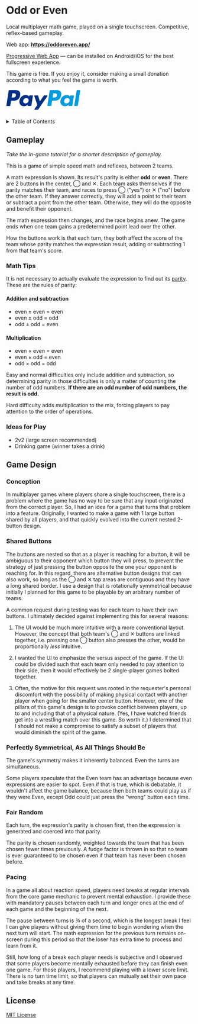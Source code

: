 # Odd or Even

Local multiplayer math game, played on a single touchscreen. Competitive, reflex-based gameplay.

Web app: __https://oddoreven.app/__

[Progressive Web App](https://developers.google.com/web/progressive-web-apps) &mdash; can be installed on Android/iOS for the best fullscreen experience.

This game is free. If you enjoy it, consider making a small donation according to what you feel the game is worth.

[![PayPal](images/paypal.svg)](https://paypal.me/joshuaptfan)

<details>
<summary>Table of Contents</summary>

* [Gameplay](#gameplay)
  * [Math Tips](#math-tips)
  * [Ideas for Play](#ideas-for-play)
* [Game Design](#game-design)
  * [Conception](#conception)
  * [Shared Buttons](#shared-buttons)
  * [Perfectly Symmetrical, As All Things Should Be](#perfectly-symmetrical-as-all-things-should-be)
  * [Fair Random](#fair-random)
  * [Pacing](#pacing)
</details>

## Gameplay

_Take the in-game tutorial for a shorter description of gameplay._

This is a game of simple speed math and reflexes, between 2 teams.

A math expression is shown. Its result's parity is either __odd__ or __even__. There are 2 buttons in the center, &#9711; and &#10005;. Each team asks themselves if the parity matches their team, and races to press &#9711; ("yes") or &#10005; ("no") before the other team. If they answer correctly, they will add a point to their team or subtract a point from the other team. Otherwise, they will do the opposite and benefit their opponent.

The math expression then changes, and the race begins anew. The game ends when one team gains a predetermined point lead over the other.

How the buttons work is that each turn, they both affect the score of the team whose parity matches the expression result, adding or subtracting 1 from that team's score.

### Math Tips

It is not necessary to actually evaluate the expression to find out its [parity](https://en.wikipedia.org/wiki/Parity_\(mathematics\)). These are the rules of parity:

#### Addition and subtraction

* even &pm; even = even
* even &pm; odd = odd
* odd &pm; odd = even

#### Multiplication

* even &times; even = even
* even &times; odd = even
* odd &times; odd = odd

Easy and normal difficulties only include addition and subtraction, so determining parity in those difficulties is only a matter of counting the number of odd numbers. __If there are an odd number of odd numbers, the result is odd.__

Hard difficulty adds multiplication to the mix, forcing players to pay attention to the order of operations.

### Ideas for Play

* 2v2 (large screen recommended)
* Drinking game (winner takes a drink)

## Game Design

### Conception

In multiplayer games where players share a single touchscreen, there is a problem where the game has no way to be sure that any input originated from the correct player. So, I had an idea for a game that turns that problem into a feature. Originally, I wanted to make a game with 1 large button shared by all players, and that quickly evolved into the current nested 2-button design.

### Shared Buttons

The buttons are nested so that as a player is reaching for a button, it will be ambiguous to their opponent which button they will press, to prevent the strategy of just pressing the button opposite the one your opponent is reaching for. In this regard, there are alternative button designs that can also work, so long as the &#9711; and &#10005; tap areas are contiguous and they have a long shared border. I use a design that is rotationally symmetrical because initially I planned for this game to be playable by an arbitrary number of teams.

A common request during testing was for each team to have their own buttons. I ultimately decided against implementing this for several reasons:

1. The UI would be much more intuitive with a more conventional layout. However, the concept that both team's &#9711; and &#10005; buttons are linked together, i.e. pressing one &#9711; button also presses the other, would be proportionally _less_ intuitive.

2. I wanted the UI to emphasize the versus aspect of the game. If the UI could be divided such that each team only needed to pay attention to their side, then it would effectively be 2 single-player games bolted together.

3. Often, the motive for this request was rooted in the requester's personal discomfort with the possibility of making physical contact with another player when going for the smaller center button. However, one of the pillars of this game's design is to provoke conflict between players, up to and including that of a physical nature. (Yes, I have watched friends get into a wrestling match over this game. So worth it.) I determined that I should not make a compromise to satisfy a subset of players that would diminish the spirit of the game.

### Perfectly Symmetrical, As All Things Should Be

The game's symmetry makes it inherently balanced. Even the turns are simultaneous.

Some players speculate that the Even team has an advantage because even expressions are easier to spot. Even if that is true, which is debatable, it wouldn't affect the game balance, because then both teams could play as if they were Even, except Odd could just press the "wrong" button each time.

### Fair Random

Each turn, the expression's parity is chosen first, then the expression is generated and coerced into that parity.

The parity is chosen randomly, weighted towards the team that has been chosen fewer times previously. A fudge factor is thrown in so that no team is ever guaranteed to be chosen even if that team has never been chosen before.

### Pacing

In a game all about reaction speed, players need breaks at regular intervals from the core game mechanic to prevent mental exhaustion. I provide these with mandatory pauses between each turn and longer ones at the end of each game and the beginning of the next.

The pause between turns is &frac34; of a second, which is the longest break I feel I can give players without giving them time to begin wondering when the next turn will start. The math expression for the previous turn remains on-screen during this period so that the loser has extra time to process and learn from it.

Still, how long of a break each player needs is subjective and I observed that some players become mentally exhausted before they can finish even one game. For those players, I recommend playing with a lower score limit. There is no turn time limit, so that players can mutually set their own pace and take breaks at any time.

## License

[MIT License](https://joshuaptfan.mit-license.org/)
